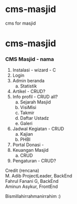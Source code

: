# cms-masjid
cms for masjid
# cms-masjid

<h3>CMS Masjid - nama</h3>

<ol>
    <li>Instalasi - wizard - C</li>
    <li>Login</li>
    <li>Admin beranda
      <ol type="a">
        <li>Statistik</li>
      </ol>
    </li>
    <li>Artikel - CRUD?</li>
    <li>Info profil - CRUD all?
      <ol type="a">
        <li>Sejarah Masjid</li>
        <li>VisiMisi</li>
        <li>Takmir</li>
        <li>Daftar Ustadz</li>
        <li>Galeri</li>
      </ol>
    </li>
    <li>Jadwal Kegiatan - CRUD
    <ol type="a">
      <li>Kajian</li>
      <li>PHBI</li>
    </ol></li>
    <li>Portal Donasi - </li>
    <li>Keuangan Masjid
      <ol type="a">
        <li>CRUD</li>
      </ol>
    </li>
    <li>Pengaturan - CRUD?</li>
  </ol>

Credit (rencana)<br>
M. Adib ProjectLeader, BackEnd<br>
Fahrul Fanani G, BackEnd<br>
Aminun Asykur, FrontEnd<br>

Bismillahirrahmanirrahim :)
